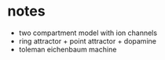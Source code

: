 # notes

- two compartment model with ion channels
- ring attractor + point attractor + dopamine
- toleman eichenbaum machine
